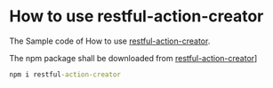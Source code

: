 # How to use restful-action-creator

The Sample code of How to use [restful-action-creator](https://github.com/baoduy/restful-action-creator).

The npm package shall be downloaded from [restful-action-creator](https://www.npmjs.com/package/restful-action-creator)]

```cmd
npm i restful-action-creator
```
